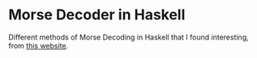 # Morse Decoder in Haskell
Different methods of Morse Decoding in Haskell that I found interesting, from [this website](http://apfelmus.nfshost.com/articles/fun-with-morse-code.html).
